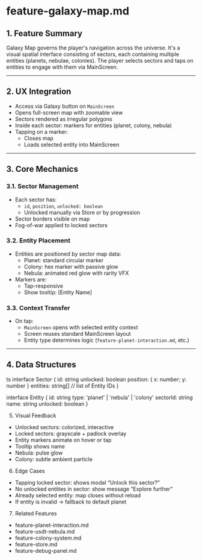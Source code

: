 # feature-galaxy-map.md

## 1. Feature Summary
Galaxy Map governs the player's navigation across the universe. It's a visual spatial interface consisting of sectors, each containing multiple entities (planets, nebulae, colonies). The player selects sectors and taps on entities to engage with them via MainScreen.

---

## 2. UX Integration
- Access via Galaxy button on `MainScreen`
- Opens full-screen map with zoomable view
- Sectors rendered as irregular polygons
- Inside each sector: markers for entities (planet, colony, nebula)
- Tapping on a marker:
  - Closes map
  - Loads selected entity into MainScreen

---

## 3. Core Mechanics
### 3.1. Sector Management
- Each sector has:
  - `id`, `position`, `unlocked: boolean`
  - Unlocked manually via Store or by progression
- Sector borders visible on map
- Fog-of-war applied to locked sectors

### 3.2. Entity Placement
- Entities are positioned by sector map data:
  - Planet: standard circular marker
  - Colony: hex marker with passive glow
  - Nebula: animated red glow with rarity VFX
- Markers are:
  - Tap-responsive
  - Show tooltip: [Entity Name]

### 3.3. Context Transfer
- On tap:
  - `MainScreen` opens with selected entity context
  - Screen reuses standard MainScreen layout
  - Entity type determines logic (`feature-planet-interaction.md`, etc.)

---

## 4. Data Structures

ts
interface Sector {
  id: string
  unlocked: boolean
  position: { x: number; y: number }
  entities: string[] // list of Entity IDs
}

interface Entity {
  id: string
  type: 'planet' | 'nebula' | 'colony'
  sectorId: string
  name: string
  unlocked: boolean
}

5. Visual Feedback
- Unlocked sectors: colorized, interactive
- Locked sectors: grayscale + padlock overlay
- Entity markers animate on hover or tap
- Tooltip shows name
- Nebula: pulse glow
- Colony: subtle ambient particle

6. Edge Cases
- Tapping locked sector: shows modal “Unlock this sector?”
- No unlocked entities in sector: show message “Explore further”
- Already selected entity: map closes without reload
- If entity is invalid → fallback to default planet

7. Related Features
- feature-planet-interaction.md
- feature-usdt-nebula.md
- feature-colony-system.md
- feature-store.md
- feature-debug-panel.md
